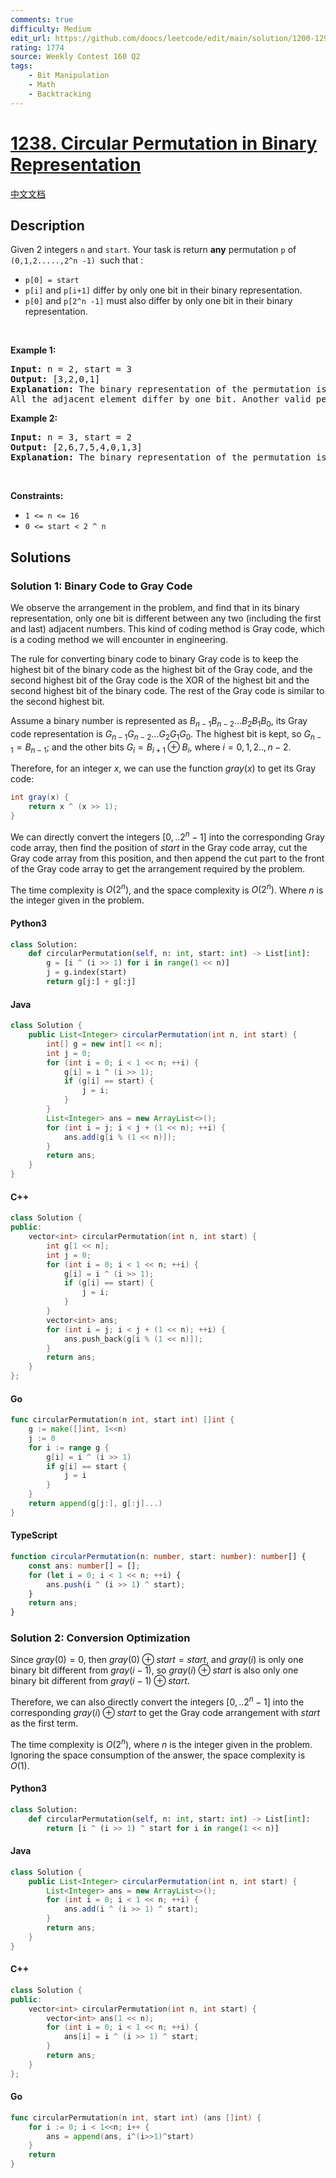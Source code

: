 ```yaml
---
comments: true
difficulty: Medium
edit_url: https://github.com/doocs/leetcode/edit/main/solution/1200-1299/1238.Circular%20Permutation%20in%20Binary%20Representation/README_EN.md
rating: 1774
source: Weekly Contest 160 Q2
tags:
    - Bit Manipulation
    - Math
    - Backtracking
---
```


<!-- problem:start -->

# [1238. Circular Permutation in Binary Representation](https://leetcode.com/problems/circular-permutation-in-binary-representation)

[中文文档](/solution/1200-1299/1238.Circular%20Permutation%20in%20Binary%20Representation/README.md)

## Description

<!-- description:start -->

<p>Given 2 integers <code>n</code> and <code>start</code>. Your task is return <strong>any</strong> permutation <code>p</code>&nbsp;of <code>(0,1,2.....,2^n -1) </code>such that :</p>

<ul>
	<li><code>p[0] = start</code></li>
	<li><code>p[i]</code> and <code>p[i+1]</code>&nbsp;differ by only one bit in their binary representation.</li>
	<li><code>p[0]</code> and <code>p[2^n -1]</code>&nbsp;must also differ by only one bit in their binary representation.</li>
</ul>

<p>&nbsp;</p>
<p><strong class="example">Example 1:</strong></p>

<pre>
<strong>Input:</strong> n = 2, start = 3
<strong>Output:</strong> [3,2,0,1]
<strong>Explanation:</strong> The binary representation of the permutation is (11,10,00,01). 
All the adjacent element differ by one bit. Another valid permutation is [3,1,0,2]
</pre>

<p><strong class="example">Example 2:</strong></p>

<pre>
<strong>Input:</strong> n = 3, start = 2
<strong>Output:</strong> [2,6,7,5,4,0,1,3]
<strong>Explanation:</strong> The binary representation of the permutation is (010,110,111,101,100,000,001,011).
</pre>

<p>&nbsp;</p>
<p><strong>Constraints:</strong></p>

<ul>
	<li><code>1 &lt;= n &lt;= 16</code></li>
	<li><code>0 &lt;= start&nbsp;&lt;&nbsp;2 ^ n</code></li>
</ul>

<!-- description:end -->

## Solutions

<!-- solution:start -->

### Solution 1: Binary Code to Gray Code

We observe the arrangement in the problem, and find that in its binary representation, only one bit is different between any two (including the first and last) adjacent numbers. This kind of coding method is Gray code, which is a coding method we will encounter in engineering.

The rule for converting binary code to binary Gray code is to keep the highest bit of the binary code as the highest bit of the Gray code, and the second highest bit of the Gray code is the XOR of the highest bit and the second highest bit of the binary code. The rest of the Gray code is similar to the second highest bit.

Assume a binary number is represented as $B_{n-1}B_{n-2}...B_2B_1B_0$, its Gray code representation is $G_{n-1}G_{n-2}...G_2G_1G_0$. The highest bit is kept, so $G_{n-1} = B_{n-1}$; and the other bits $G_i = B_{i+1} \oplus B_{i}$, where $i=0,1,2..,n-2$.

Therefore, for an integer $x$, we can use the function $gray(x)$ to get its Gray code:

```java
int gray(x) {
    return x ^ (x >> 1);
}
```

We can directly convert the integers $[0,..2^n - 1]$ into the corresponding Gray code array, then find the position of $start$ in the Gray code array, cut the Gray code array from this position, and then append the cut part to the front of the Gray code array to get the arrangement required by the problem.

The time complexity is $O(2^n)$, and the space complexity is $O(2^n)$. Where $n$ is the integer given in the problem.

<!-- tabs:start -->

#### Python3

```python
class Solution:
    def circularPermutation(self, n: int, start: int) -> List[int]:
        g = [i ^ (i >> 1) for i in range(1 << n)]
        j = g.index(start)
        return g[j:] + g[:j]
```

#### Java

```java
class Solution {
    public List<Integer> circularPermutation(int n, int start) {
        int[] g = new int[1 << n];
        int j = 0;
        for (int i = 0; i < 1 << n; ++i) {
            g[i] = i ^ (i >> 1);
            if (g[i] == start) {
                j = i;
            }
        }
        List<Integer> ans = new ArrayList<>();
        for (int i = j; i < j + (1 << n); ++i) {
            ans.add(g[i % (1 << n)]);
        }
        return ans;
    }
}
```

#### C++

```cpp
class Solution {
public:
    vector<int> circularPermutation(int n, int start) {
        int g[1 << n];
        int j = 0;
        for (int i = 0; i < 1 << n; ++i) {
            g[i] = i ^ (i >> 1);
            if (g[i] == start) {
                j = i;
            }
        }
        vector<int> ans;
        for (int i = j; i < j + (1 << n); ++i) {
            ans.push_back(g[i % (1 << n)]);
        }
        return ans;
    }
};
```

#### Go

```go
func circularPermutation(n int, start int) []int {
	g := make([]int, 1<<n)
	j := 0
	for i := range g {
		g[i] = i ^ (i >> 1)
		if g[i] == start {
			j = i
		}
	}
	return append(g[j:], g[:j]...)
}
```

#### TypeScript

```ts
function circularPermutation(n: number, start: number): number[] {
    const ans: number[] = [];
    for (let i = 0; i < 1 << n; ++i) {
        ans.push(i ^ (i >> 1) ^ start);
    }
    return ans;
}
```

<!-- tabs:end -->

<!-- solution:end -->

<!-- solution:start -->

### Solution 2: Conversion Optimization

Since $gray(0) = 0$, then $gray(0) \oplus start = start$, and $gray(i)$ is only one binary bit different from $gray(i-1)$, so $gray(i) \oplus start$ is also only one binary bit different from $gray(i-1) \oplus start$.

Therefore, we can also directly convert the integers $[0,..2^n - 1]$ into the corresponding $gray(i) \oplus start$ to get the Gray code arrangement with $start$ as the first term.

The time complexity is $O(2^n)$, where $n$ is the integer given in the problem. Ignoring the space consumption of the answer, the space complexity is $O(1)$.

<!-- tabs:start -->

#### Python3

```python
class Solution:
    def circularPermutation(self, n: int, start: int) -> List[int]:
        return [i ^ (i >> 1) ^ start for i in range(1 << n)]
```

#### Java

```java
class Solution {
    public List<Integer> circularPermutation(int n, int start) {
        List<Integer> ans = new ArrayList<>();
        for (int i = 0; i < 1 << n; ++i) {
            ans.add(i ^ (i >> 1) ^ start);
        }
        return ans;
    }
}
```

#### C++

```cpp
class Solution {
public:
    vector<int> circularPermutation(int n, int start) {
        vector<int> ans(1 << n);
        for (int i = 0; i < 1 << n; ++i) {
            ans[i] = i ^ (i >> 1) ^ start;
        }
        return ans;
    }
};
```

#### Go

```go
func circularPermutation(n int, start int) (ans []int) {
	for i := 0; i < 1<<n; i++ {
		ans = append(ans, i^(i>>1)^start)
	}
	return
}
```

<!-- tabs:end -->

<!-- solution:end -->

<!-- problem:end -->
